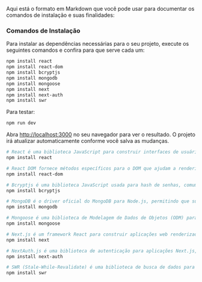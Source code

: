 Aqui está o formato em Markdown que você pode usar para documentar os comandos de instalação e suas finalidades:


### Comandos de Instalação 

Para instalar as dependências necessárias para o seu projeto, execute os seguintes comandos e confira para que serve cada um:

```bash
npm install react
npm install react-dom
npm install bcryptjs
npm install mongodb
npm install mongoose
npm install next
npm install next-auth
npm install swr
```

Para testar:

```bash
npm run dev
```

Abra [http://localhost:3000](http://localhost:3000) no seu navegador para ver o resultado. O projeto irá atualizar automaticamente conforme você salva as mudanças.

```bash
# React é uma biblioteca JavaScript para construir interfaces de usuário, principalmente para aplicações de página única.
npm install react

# React DOM fornece métodos específicos para o DOM que ajudam a renderizar uma aplicação React na web.
npm install react-dom

# Bcryptjs é uma biblioteca JavaScript usada para hash de senhas, comumente utilizada em sistemas de autenticação.
npm install bcryptjs

# MongoDB é o driver oficial do MongoDB para Node.js, permitindo que sua aplicação se conecte e interaja com bancos de dados MongoDB.
npm install mongodb

# Mongoose é uma biblioteca de Modelagem de Dados de Objetos (ODM) para MongoDB e Node.js que simplifica as interações com o banco de dados.
npm install mongoose

# Next.js é um framework React para construir aplicações web renderizadas no servidor (SSR) e estáticas.
npm install next

# NextAuth.js é uma biblioteca de autenticação para aplicações Next.js, oferecendo suporte para OAuth, email e outros métodos de autenticação.
npm install next-auth

# SWR (Stale-While-Revalidate) é uma biblioteca de busca de dados para React, desenvolvida pela Vercel, oferecendo recursos como cache e revalidação.
npm install swr
```